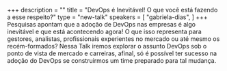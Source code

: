 +++
description = ""
title = "DevOps é Inevitável! O que você está fazendo a esse respeito?"
type = "new-talk"
speakers = [
        "gabriela-dias",
]
+++
Pesquisas apontam que a adoção de DevOps nas empresas é algo inevitável e que está acontecendo agora! O que isso representa para gestores, analistas, profissionais experientes no mercado ou até mesmo os recém-formados? Nessa Talk iremos explorar o assunto DevOps sob o ponto de vista de mercado e carreiras, afinal, só é possível ter sucesso na adoção do DevOps se construirmos um time preparado para tal mudança.